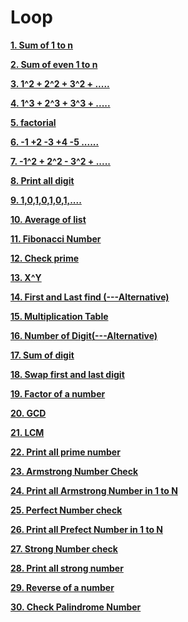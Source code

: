 
# Loop

**[1. Sum of 1 to n](1_sum_of_1_to_n.cpp)**

**[2. Sum of even 1 to n](2_sum_of_even.cpp)**

**[3. 1^2 + 2^2 + 3^2 + .....](3_sq_sum.cpp)**

**[4. 1^3 + 2^3 + 3^3 + .....](4_cu_sum.cpp)**

**[5. factorial](5_factorial.cpp)**

**[6. -1 +2 -3 +4 -5 ...... ](6_toggle_sum.cpp)**

**[7. -1^2 + 2^2 - 3^2 + .....](7_sq_pattern.cpp)**

**[8. Print all digit](8_print_all_digit.cpp)**

**[9. 1,0,1,0,1,0,1,....](9_toggle_number.cpp)**

**[10. Average of list](10_Avg_number.cpp)**

**[11. Fibonacci Number](11_fibonacci_number.cpp)**

**[12. Check prime](12_check_prime.cpp)**

**[13. X^Y](13_power.cpp)**

**[14. First and Last find](14_first_last_dig.cpp)[ (---Alternative)](14_alternative.cpp)**

**[15. Multiplication Table](15_multiplication_table.cpp)**

**[16. Number of Digit](16_number_of_dig.cpp)[(---Alternative)](16_alternative.cpp)**

**[17. Sum of digit](17_sum_of_all_dig.cpp)**

**[18. Swap first and last digit](18_swap_first_last_dig.cpp)**

**[19. Factor of a number](19_factor_num.cpp)**

**[20. GCD](20_GCD.cpp)**

**[21. LCM](21_LCM.cpp)**

**[22. Print all prime number](22.Print_all_prime.cpp)**

**[23. Armstrong Number Check](23.ArmstrongNumber.cpp)**

**[24. Print all Armstrong Number in 1 to N](24_Print_all_armstrong.cpp)**

**[25. Perfect Number check](25_perfect_number.cpp)**

**[26. Print all Prefect Number in 1 to N](26_Print_all_perfect_number.cpp)**

**[27. Strong Number check](27_strong_number.cpp)**

**[28. Print all strong number](28_Print_all_Strong_number.cpp)**

**[29. Reverse of a number](29_reverse_a_number.cpp)**

**[30. Check Palindrome Number](30_check_a_number_palindrome.cpp)**

